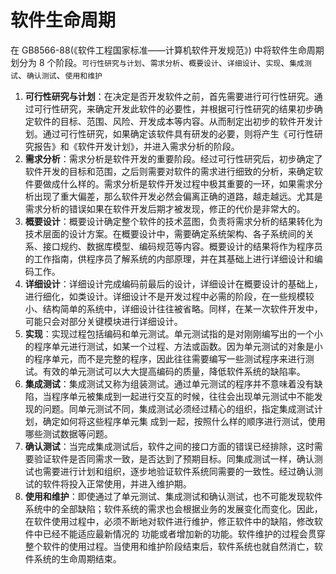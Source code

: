# 软件生命周期

在 GB8566-88(《软件工程国家标准——计算机软件开发规范》) 中将软件生命周期划分为 8 个阶段。`可行性研究与计划`、`需求分析`、`概要设计`、`详细设计`、`实现`、`集成测试`、`确认测试`、`使用和维护`

1. **可行性研究与计划**：在决定是否开发软件之前，首先需要进行可行性研究。通过可行性研究，来确定开发此软件的必要性，并根据可行性研究的结果初步确定软件的目标、范围、风险、开发成本等内容。从而制定出初步的软件开发计划。通过可行性研究，如果确定该软件具有研发的必要，则将产生《可行性研究报告》和《软件开发计划》，并进入需求分析的阶段。
2. **需求分析**：需求分析是软件开发的重要阶段。经过可行性研究后，初步确定了软件开发的目标和范围，之后则需要对软件的需求进行细致的分析，来确定软件要做成什么样的。需求分析是软件开发过程中极其重要的一环，如果需求分析出现了重大偏差，那么软件开发必然会偏离正确的道路，越走越远。尤其是需求分析的错误如果在软件开发后期才被发现，修正的代价是非常大的。
3. **概要设计**：概要设计确定整个软件的技术蓝图，负责将需求分析的结果转化为技术层面的设计方案。在概要设计中，需要确定系统架构、各子系统间的关系、接口规约、数据库模型、编码规范等内容。概要设计的结果将作为程序员的工作指南，供程序员了解系统的内部原理，并在其基础上进行详细设计和编码工作。
4. **详细设计**：详细设计完成编码前最后的设计，详细设计在概要设计的基础上，进行细化，如类设计。详细设计不是开发过程中必需的阶段，在一些规模较小、结构简单的系统中，详细设计往往被省略。同样，在某一次软件开发中，可能只会对部分关键模块进行详细设计。
5. **实现**：实现过程包括编码和单元测试。单元测试指的是对刚刚编写出的一个小的程序单元进行测试，如某一个过程、方法或函数。因为单元测试的对象是小的程序单元，而不是完整的程序，因此往往需要编写一些测试程序来进行测试。有效的单元测试可以大大提高编码的质量，降低软件系统的缺陷率。
6. **集成测试**：集成测试又称为组装测试。通过单元测试的程序并不意味着没有缺陷，当程序单元被集成到一起进行交互的时候，往往会出现单元测试中不能发现的问题。同单元测试不同，集成测试必须经过精心的组织，指定集成测试计划，确定如何将这些程序单元集 成到一起，按照什么样的顺序进行测试，使用哪些测试数据等问题。
7. **确认测试**：当完成集成测试后，软件之间的接口方面的错误已经排除，这时需要验证软件是否同需求一致，是否达到了预期目标。同集成测试一样，确认测试也需要进行计划和组织，逐步地验证软件系统同需要的一致性。经过确认测试的软件将投入正常使用，并进入维护期。
8. **使用和维护**：即使通过了单元测试、集成测试和确认测试，也不可能发现软件系统中的全部缺陷；软件系统的需求也会根据业务的发展变化而变化。因此，在软件使用过程中，必须不断地对软件进行维护，修正软件中的缺陷，修改软件中已经不能适应最新情况的 功能或者增加新的功能。软件维护的过程会贯穿整个软件的使用过程。当使用和维护阶段结束后，软件系统也就自然消亡，软件系统的生命周期结束。
